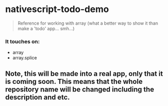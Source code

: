 # nativescript-todo-demo
> Reference for working with array (what a better way to show it than make a 'todo' app... smh...)

### It touches on:
-   array
-   array.splice

## Note, this will be made into a real app, only that it is coming soon. This means that the whole repository name will be changed including the description and etc.